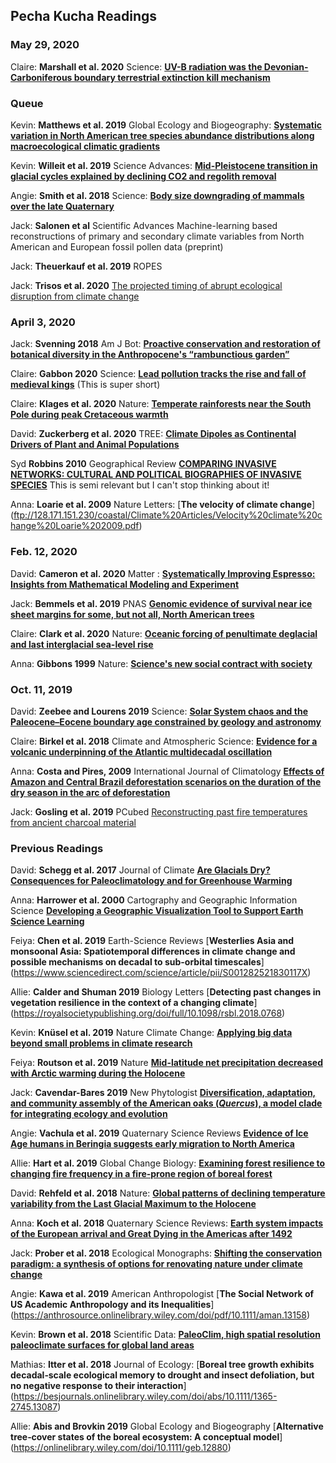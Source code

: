 ## Pecha Kucha Readings

### May 29, 2020
Claire: **Marshall et al. 2020** Science: [**UV-B radiation was the Devonian-Carboniferous boundary terrestrial extinction kill mechanism**](https://advances.sciencemag.org/content/6/22/eaba0768)

### Queue
Kevin:  **Matthews et al. 2019** Global Ecology and Biogeography: [**Systematic variation in North American tree species abundance distributions along macroecological climatic gradients**](https://onlinelibrary.wiley.com/doi/abs/10.1111/geb.12879)

Kevin:  **Willeit et al. 2019** Science Advances: [**Mid-Pleistocene transition in glacial cycles explained by declining CO2 and regolith removal**](http://advances.sciencemag.org/lookup/doi/10.1126/sciadv.aav7337)

Angie:  **Smith et al. 2018** Science: [**Body size downgrading of mammals over the late Quaternary**](https://science.sciencemag.org/content/360/6386/310.abstract)

Jack:  **Salonen et al** Scientific Advances Machine-learning based reconstructions of primary and secondary climate variables from North American and European
fossil pollen data (preprint)

Jack:  **Theuerkauf et al. 2019** ROPES

Jack: **Trisos et al. 2020** [The projected timing of abrupt ecological disruption from climate change](https://www.nature.com/articles/s41586-020-2189-9.pdf)

### April 3, 2020
Jack: **Svenning 2018** Am J Bot: [**Proactive conservation and restoration of botanical diversity in the Anthropocene's “rambunctious garden”**](https://bsapubs.onlinelibrary.wiley.com/doi/pdf/10.1002/ajb2.1117)

Claire: **Gabbon 2020** Science: [**Lead pollution tracks the rise and fall of medieval kings**](https://science.sciencemag.org/content/368/6486/19/tab-pdf) (This is super short)

Claire: **Klages et al. 2020** Nature: [**Temperate rainforests near the South Pole
during peak Cretaceous warmth**](https://www.nature.com/articles/s41586-020-2148-5.pdf)

David: **Zuckerberg et al. 2020** TREE: [**Climate Dipoles as Continental Drivers of Plant
and Animal Populations**](https://www.sciencedirect.com/science/article/abs/pii/S0169534720300124)

Syd **Robbins 2010** Geographical Review [**COMPARING INVASIVE NETWORKS: CULTURAL AND POLITICAL BIOGRAPHIES OF INVASIVE SPECIES**](https://onlinelibrary.wiley.com/doi/epdf/10.1111/j.1931-0846.2004.tb00164.x) This is semi relevant but I can't stop thinking about it!

Anna: **Loarie et al. 2009** Nature Letters: [**The velocity of climate change**] (ftp://128.171.151.230/coastal/Climate%20Articles/Velocity%20climate%20change%20Loarie%202009.pdf)

### Feb. 12, 2020

David: **Cameron et al. 2020** Matter : [**Systematically Improving Espresso: Insights from Mathematical Modeling and Experiment**](https://uwmadison.box.com/s/flwh3r3pec8hzrheousze64j9cretmbl)

Jack:  **Bemmels et al. 2019** PNAS [**Genomic evidence of survival near ice sheet margins for some, but not all, North American trees**](https://www.pnas.org/content/116/17/8431.abstract)

Claire: **Clark et al. 2020** Nature: [**Oceanic forcing of penultimate deglacial and last interglacial sea-level rise**](https://www.nature.com/articles/s41586-020-1931-7)

Anna: **Gibbons 1999** Nature: [**Science's new social contract with society**](https://www.nature.com/articles/35011576.pdf)

### Oct. 11, 2019

David: **Zeebee and Lourens 2019** Science: [**Solar System chaos and the Paleocene–Eocene boundary age constrained by geology and astronomy**](https://science.sciencemag.org/content/365/6456/926.full)

Claire: **Birkel et al. 2018** Climate and Atmospheric Science: [**Evidence for a volcanic underpinning of the Atlantic multidecadal oscillation**](https://www.nature.com/articles/s41612-018-0036-6.pdf)

Anna: **Costa and Pires, 2009** International Journal of Climatology [**Effects of Amazon and Central Brazil deforestation scenarios on the duration of the dry season in the arc of deforestation**](https://rmets.onlinelibrary.wiley.com/doi/full/10.1002/joc.2048)

Jack: **Gosling et al. 2019** PCubed [Reconstructing past fire temperatures from ancient charcoal material](https://www.sciencedirect.com/science/article/pii/S0031018218302311)

### Previous Readings
David: **Schegg et al. 2017** Journal of Climate [**Are Glacials Dry? Consequences for Paleoclimatology and for Greenhouse Warming**](https://journals.ametsoc.org/doi/10.1175/JCLI-D-16-0854.1)

Anna: **Harrower et al. 2000** Cartography and Geographic Information Science [**Developing a Geographic Visualization Tool to Support Earth Science Learning**](https://www.tandfonline.com/doi/abs/10.1559/152304000783547759)

Feiya: **Chen et al. 2019** Earth-Science Reviews [**Westerlies Asia and monsoonal Asia: Spatiotemporal differences in climate change and possible mechanisms on decadal to sub-orbital timescales**] (https://www.sciencedirect.com/science/article/pii/S001282521830117X)

Allie: **Calder and Shuman 2019** Biology Letters [**Detecting past changes in vegetation resilience in the context of a changing climate**] (https://royalsocietypublishing.org/doi/full/10.1098/rsbl.2018.0768)

Kevin:  **Knüsel et al. 2019** Nature Climate Change: [**Applying big data beyond small problems in climate research**](https://www.nature.com/articles/s41558-019-0404-1)

Feiya: **Routson et al. 2019** Nature [**Mid-latitude net precipitation decreased with Arctic warming during the Holocene**](https://www-nature-com.ezproxy.library.wisc.edu/articles/s41586-019-1060-3)

Jack:  **Cavendar-Bares 2019** New Phytologist [**Diversification, adaptation, and community assembly of the American oaks (*Quercus*), a model clade for integrating ecology and evolution**](https://nph.onlinelibrary.wiley.com/doi/10.1111/nph.15450)

Angie:  **Vachula et al. 2019** Quaternary Science Reviews [**Evidence of Ice Age humans in Beringia suggests early migration to North America**](https://www.sciencedirect.com/science/article/pii/S0277379118307716)

Allie: **Hart et al. 2019** Global Change Biology:  [**Examining forest resilience to changing fire frequency in a fire‐prone region of boreal forest**](https://onlinelibrary.wiley.com/doi/full/10.1111/gcb.14550)

David: **Rehfeld et al. 2018** Nature: [**Global patterns of declining temperature variability from the Last Glacial Maximum to the Holocene**](https://www.nature.com/articles/nature25454/)

Anna: **Koch et al. 2018** Quaternary Science Reviews: [**Earth system impacts of the European arrival and Great Dying in the Americas after 1492**](https://www.sciencedirect.com/science/article/pii/S0277379118307261)

Jack:  **Prober et al. 2018** Ecological Monographs:  [**Shifting the conservation paradigm: a synthesis of options for renovating nature under climate change**](https://esajournals.onlinelibrary.wiley.com/doi/10.1002/ecm.1333)

Angie: **Kawa et al. 2019** American Anthropologist [**The Social Network of US Academic Anthropology and its Inequalities**] (https://anthrosource.onlinelibrary.wiley.com/doi/pdf/10.1111/aman.13158)

Kevin:  **Brown et al. 2018** Scientific Data:  [**PaleoClim, high spatial resolution paleoclimate surfaces for global land areas**](https://www.nature.com/articles/sdata2018254)

Mathias: **Itter et al. 2018** Journal of Ecology: [**Boreal tree growth exhibits decadal‐scale ecological memory to drought and insect defoliation, but no negative response to their interaction**] (https://besjournals.onlinelibrary.wiley.com/doi/abs/10.1111/1365-2745.13087)

Allie: **Abis and Brovkin 2019** Global Ecology and Biogeography [**Alternative tree‐cover states of the boreal ecosystem: A conceptual model**] (https://onlinelibrary.wiley.com/doi/10.1111/geb.12880)
